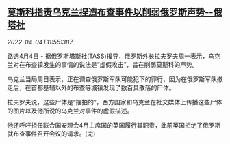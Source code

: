 <!--1649073663000-->
[莫斯科指责乌克兰捏造布查事件以削弱俄罗斯声势--俄塔社](https://cn.reuters.com/article/tass-moscowukraine-bucha-events-0404-idCNKCS2LW11K)
------

<div><i>2022-04-04T11:55:38Z</i></div><p>路透4月4日 - 据俄罗斯塔斯社(TASS)报导，俄罗斯外长拉夫罗夫周一表示，乌克兰对在布查镇发生的事情的说法是“虚假攻击”，旨在削弱莫斯科的声势。</p><p>乌克兰当局周日表示，正在调查俄罗斯军队可能犯下的罪行，因为在俄罗斯军队撤走后，在首都基辅以外的布查等城镇发现了数百具散落的尸体。</p><p>拉夫罗夫说，这些尸体是“摆拍的”，西方国家和乌克兰在社交媒体上传播这些尸体的图片以及他所说的乌克兰对事件的虚假描述。</p><p>他还呼吁担任联合国安理会4月主席国的英国履行其职责，此前英国拒绝了俄罗斯就布查事件召开会议的请求。(完)</p>
